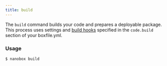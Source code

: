 ```yaml
---
title: build
---
```


The `build` command builds your code and prepares a deployable package. This process uses settings and [build hooks](/app-config/build-deploy-hooks/#build-hooks) specified in the `code.build` section of your boxfile.yml.

### Usage
```shell
$ nanobox build
```
